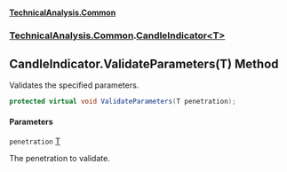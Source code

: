 #### [TechnicalAnalysis.Common](Atypical.TechnicalAnalysis.Common.md 'Atypical.TechnicalAnalysis.Common')
### [TechnicalAnalysis.Common](Atypical.TechnicalAnalysis.Common.md#TechnicalAnalysis.Common 'TechnicalAnalysis.Common').[CandleIndicator&lt;T&gt;](CandleIndicator_T_.md 'TechnicalAnalysis.Common.CandleIndicator<T>')

## CandleIndicator<T>.ValidateParameters(T) Method

Validates the specified parameters.

```csharp
protected virtual void ValidateParameters(T penetration);
```
#### Parameters

<a name='TechnicalAnalysis.Common.CandleIndicator_T_.ValidateParameters(T).penetration'></a>

`penetration` [T](CandleIndicator_T_.md#TechnicalAnalysis.Common.CandleIndicator_T_.T 'TechnicalAnalysis.Common.CandleIndicator<T>.T')

The penetration to validate.